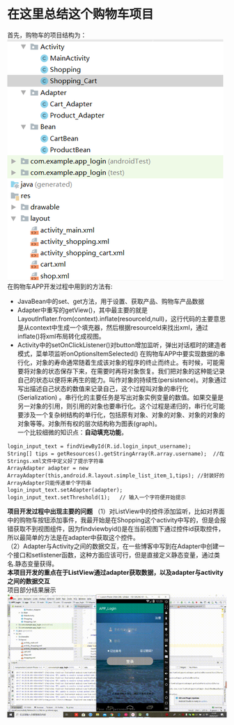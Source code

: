 # 在这里总结这个购物车项目
首先，购物车的项目结构为：<br>
![](https://github.com/yangxcc/APP_Learn/blob/master/image/%E8%B4%AD%E7%89%A9%E8%BD%A6%E9%A1%B9%E7%9B%AE%E7%BB%93%E6%9E%84.png)<br>
在购物车APP开发过程中用到的方法有:<br>
- JavaBean中的set、get方法，用于设置、获取产品、购物车产品数据
- Adapter中重写的getView()，其中最主要的就是LayoutInflater.from(context).inflate(resourceId,null)，这行代码的主要意思是从context中生成一个填充器，然后根据resourceId来找出xml，通过inflate()将xml布局转化成视图。
- Activity中的setOnClickListener()对button增加监听，弹出对话框时的建造者模式，菜单项监听onOptionsItemSelected()
在购物车APP中要实现数据的串行化，对象的寿命通常随着生成该对象的程序的终止而终止。有时候，可能需要将对象的状态保存下来，在需要时再将对象恢复。我们把对象的这种能记录自己的状态以便将来再生的能力。叫作对象的持续性(persistence)。对象通过写出描述自己状态的数值来记录自己，这个过程叫对象的串行化(Serialization) 。串行化的主要任务是写出对象实例变量的数值。如果交量是另一对象的引用，则引用的对象也要串行化。这个过程是递归的，串行化可能要涉及一个复杂树结构的单行化，包括原有对象、对象的对象、对象的对象的对象等等。对象所有权的层次结构称为图表(graph)。<br>
一个比较细微的知识点：**自动填充功能**，<br>
```
login_input_text = findViewById(R.id.login_input_username);
String[] tips = getResources().getStringArray(R.array.username);  //在Strings.xml文件中定义好了提示字符串
ArrayAdapter adapter = new ArrayAdapter(this,android.R.layout.simple_list_item_1,tips); //封装好的ArrayAdapter只能传递单个字符串
login_input_text.setAdapter(adapter);
login_input_text.setThreshold(1);   // 输入一个字符便开始提示
```
**项目开发过程中出现主要的问题**
（1）对ListView中的控件添加监听，比如对界面中的购物车按钮添加事件，我最开始是在Shopping这个activity中写的，但是会报错获取不到视图组件，因为findviewbyid()是在当前视图下通过控件id获取控件，所以最简单的方法是在adapter中获取这个控件。<br>
（2）Adapter与Activity之间的数据交互，在一些博客中写到在Adapter中创建一个接口和setlistener函数，这种方面应该可行，但是直接定义静态变量，通过类名.静态变量获得。<br>
**本项目开发的重点在于ListView通过adapter获取数据，以及adapter与activity之间的数据交互**<br>
项目部分结果展示<br>
![](https://github.com/yangxcc/APP_Learn/blob/master/image/购物车效果.gif)<br>
